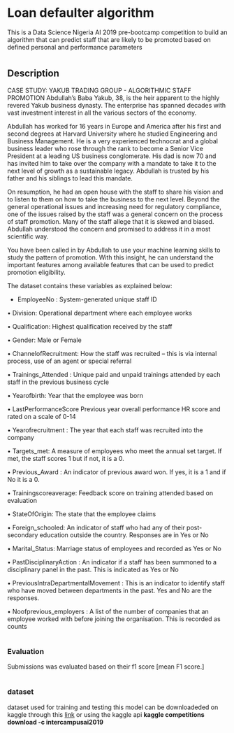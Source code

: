   # <h1> Loan defaulter algorithm</h1>
 <p>This is a Data Science Nigeria AI 2019 pre-bootcamp competition to build an algorithm that can predict staff that are likely to be promoted based on defined personal and performance parameters</p>
 
 # <h2> Description </h2>
<p> CASE STUDY: YAKUB TRADING GROUP - ALGORITHMIC STAFF PROMOTION
Abdullah’s Baba Yakub, 38, is the heir apparent to the highly revered Yakub business dynasty. The enterprise has spanned decades with vast investment interest in all the various sectors of the economy.

Abdullah has worked for 16 years in Europe and America after his first and second degrees at Harvard University where he studied Engineering and Business Management. He is a very experienced technocrat and a global business leader who rose through the rank to become a Senior Vice President at a leading US business conglomerate. 
His dad is now 70 and has invited him to take over the company with a mandate to take it to the next level of growth as a sustainable legacy. Abdullah is trusted by his father and his siblings to lead this mandate.

On resumption, he had an open house with the staff to share his vision and to listen to them on how to take the business to the next level. Beyond the general operational issues and increasing need for regulatory compliance, one of the issues raised by the staff was a general concern on the process of staff promotion. Many of the staff allege that it is skewed and biased. Abdullah understood the concern and promised to address it in a most scientific way.

You have been called in by Abdullah to use your machine learning skills to study the pattern of promotion. With this insight, he can understand the important features among available features that can be used to predict promotion eligibility.

The dataset contains these variables as explained below:</p>
* EmployeeNo : System-generated unique staff ID

• Division: Operational department where each employee works

• Qualification: Highest qualification received by the staff

• Gender: Male or Female

• ChannelofRecruitment: How the staff was recruited – this is via internal process, use of an agent or special referral

• Trainings_Attended : Unique paid and unpaid trainings attended by each staff in the previous business cycle

• Yearofbirth: Year that the employee was born

• LastPerformanceScore Previous year overall performance HR score and rated on a scale of 0-14

• Yearofrecruitment : The year that each staff was recruited into the company

• Targets_met: A measure of employees who meet the annual set target. If met, the staff scores 1 but if not, it is a 0.

• Previous_Award : An indicator of previous award won. If yes, it is a 1 and if No it is a 0.

• Trainingscoreaverage: Feedback score on training attended based on evaluation

• StateOfOrigin: The state that the employee claims

• Foreign_schooled: An indicator of staff who had any of their post-secondary education outside the country. Responses are in Yes or No

• Marital_Status: Marriage status of employees and recorded as Yes or No

• PastDisciplinaryAction : An indicator if a staff has been summoned to a disciplinary panel in the past. This is indicated as Yes or No

• PreviousIntraDepartmentalMovement : This is an indicator to identify staff who have moved between departments in the past. Yes and No are the responses.

• Noofprevious_employers : A list of the number of companies that an employee worked with before joining the organisation. This is recorded as counts

# <h3> Evaluation </h3>
Submissions was evaluated based on their f1 score [mean F1 score.]

# <h3> dataset </h3>
dataset used for training and testing this model can be downloadeded on kaggle through this [link](https://www.kaggle.com/c/intercampusai2019/data) or using the kaggle api **kaggle competitions download -c intercampusai2019**
